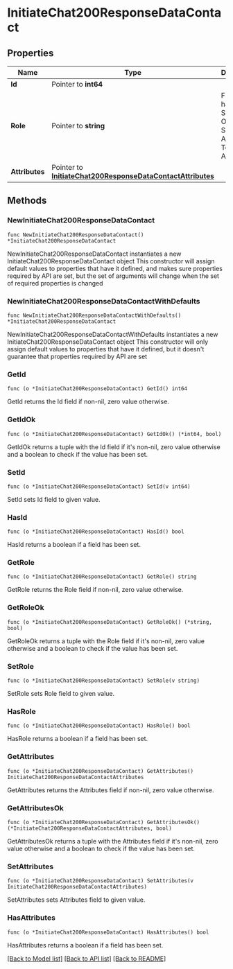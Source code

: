 # InitiateChat200ResponseDataContact

## Properties

Name | Type | Description | Notes
------------ | ------------- | ------------- | -------------
**Id** | Pointer to **int64** |  | [optional] 
**Role** | Pointer to **string** | Field role has User, Shop Owner, Shop Admin, and Tokopedia Admin. | [optional] 
**Attributes** | Pointer to [**InitiateChat200ResponseDataContactAttributes**](InitiateChat200ResponseDataContactAttributes.md) |  | [optional] 

## Methods

### NewInitiateChat200ResponseDataContact

`func NewInitiateChat200ResponseDataContact() *InitiateChat200ResponseDataContact`

NewInitiateChat200ResponseDataContact instantiates a new InitiateChat200ResponseDataContact object
This constructor will assign default values to properties that have it defined,
and makes sure properties required by API are set, but the set of arguments
will change when the set of required properties is changed

### NewInitiateChat200ResponseDataContactWithDefaults

`func NewInitiateChat200ResponseDataContactWithDefaults() *InitiateChat200ResponseDataContact`

NewInitiateChat200ResponseDataContactWithDefaults instantiates a new InitiateChat200ResponseDataContact object
This constructor will only assign default values to properties that have it defined,
but it doesn't guarantee that properties required by API are set

### GetId

`func (o *InitiateChat200ResponseDataContact) GetId() int64`

GetId returns the Id field if non-nil, zero value otherwise.

### GetIdOk

`func (o *InitiateChat200ResponseDataContact) GetIdOk() (*int64, bool)`

GetIdOk returns a tuple with the Id field if it's non-nil, zero value otherwise
and a boolean to check if the value has been set.

### SetId

`func (o *InitiateChat200ResponseDataContact) SetId(v int64)`

SetId sets Id field to given value.

### HasId

`func (o *InitiateChat200ResponseDataContact) HasId() bool`

HasId returns a boolean if a field has been set.

### GetRole

`func (o *InitiateChat200ResponseDataContact) GetRole() string`

GetRole returns the Role field if non-nil, zero value otherwise.

### GetRoleOk

`func (o *InitiateChat200ResponseDataContact) GetRoleOk() (*string, bool)`

GetRoleOk returns a tuple with the Role field if it's non-nil, zero value otherwise
and a boolean to check if the value has been set.

### SetRole

`func (o *InitiateChat200ResponseDataContact) SetRole(v string)`

SetRole sets Role field to given value.

### HasRole

`func (o *InitiateChat200ResponseDataContact) HasRole() bool`

HasRole returns a boolean if a field has been set.

### GetAttributes

`func (o *InitiateChat200ResponseDataContact) GetAttributes() InitiateChat200ResponseDataContactAttributes`

GetAttributes returns the Attributes field if non-nil, zero value otherwise.

### GetAttributesOk

`func (o *InitiateChat200ResponseDataContact) GetAttributesOk() (*InitiateChat200ResponseDataContactAttributes, bool)`

GetAttributesOk returns a tuple with the Attributes field if it's non-nil, zero value otherwise
and a boolean to check if the value has been set.

### SetAttributes

`func (o *InitiateChat200ResponseDataContact) SetAttributes(v InitiateChat200ResponseDataContactAttributes)`

SetAttributes sets Attributes field to given value.

### HasAttributes

`func (o *InitiateChat200ResponseDataContact) HasAttributes() bool`

HasAttributes returns a boolean if a field has been set.


[[Back to Model list]](../README.md#documentation-for-models) [[Back to API list]](../README.md#documentation-for-api-endpoints) [[Back to README]](../README.md)



